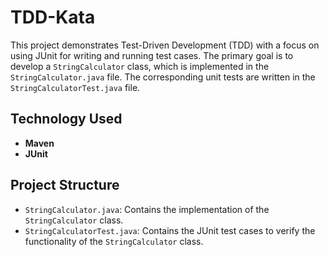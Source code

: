 # TDD-Kata

This project demonstrates Test-Driven Development (TDD) with a focus on using JUnit for writing and running test cases.
The primary goal is to develop a `StringCalculator` class, which is implemented in the `StringCalculator.java` file. The
corresponding unit tests are written in the `StringCalculatorTest.java` file.

## Technology Used

- **Maven**
- **JUnit**

## Project Structure

- `StringCalculator.java`: Contains the implementation of the `StringCalculator` class.
- `StringCalculatorTest.java`: Contains the JUnit test cases to verify the functionality of the `StringCalculator`
  class.